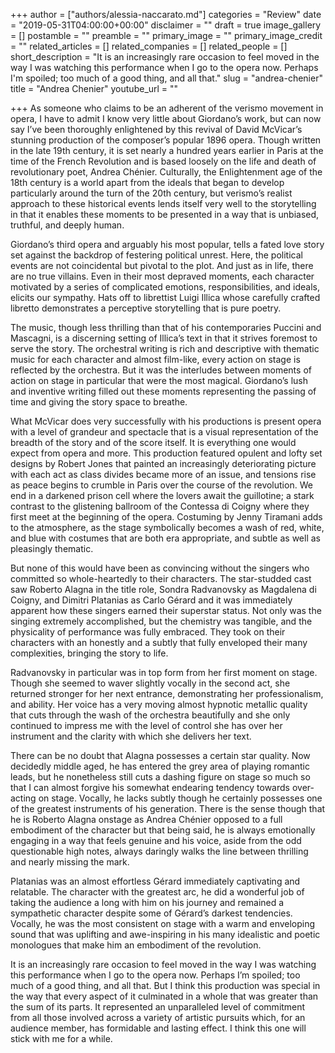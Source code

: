 +++
author = ["authors/alessia-naccarato.md"]
categories = "Review"
date = "2019-05-31T04:00:00+00:00"
disclaimer = ""
draft = true
image_gallery = []
postamble = ""
preamble = ""
primary_image = ""
primary_image_credit = ""
related_articles = []
related_companies = []
related_people = []
short_description = "It is an increasingly rare occasion to feel moved in the way I was watching this performance when I go to the opera now. Perhaps I'm spoiled; too much of a good thing, and all that."
slug = "andrea-chenier"
title = "Andrea Chenier"
youtube_url = ""

+++
As someone who claims to be an adherent of the verismo movement in opera, I have to admit I know very little about Giordano’s work, but can now say I’ve been thoroughly enlightened by this revival of David McVicar’s stunning production of the composer’s popular 1896 opera. Though written in the late 19th century, it is set nearly a hundred years earlier in Paris at the time of the French Revolution and is based loosely on the life and death of revolutionary poet, Andrea Chénier. Culturally, the Enlightenment age of the 18th century is a world apart from the ideals that began to develop particularly around the turn of the 20th century, but verismo’s realist approach to these historical events lends itself very well to  the storytelling in that it enables these moments to be  presented in a way that is unbiased, truthful, and deeply human.

Giordano’s third opera and arguably his most popular, tells a fated love story set against the backdrop of festering political unrest. Here, the political events are not coincidental but pivotal to the plot. And just as in life, there are no true villains. Even in their most depraved moments, each character motivated by a series of complicated emotions, responsibilities, and ideals, elicits our sympathy. Hats off to librettist Luigi Illica whose carefully crafted libretto demonstrates a perceptive storytelling that is pure poetry.

The music, though less thrilling than that of his contemporaries Puccini and Mascagni, is a discerning setting of Illica’s text in that it strives foremost to serve the story. The orchestral writing is rich and descriptive with thematic music for each character and almost film-like, every action on stage is reflected by the orchestra. But it was the interludes between moments of action on stage in particular that were the most magical. Giordano’s lush and inventive writing filled out these moments representing the passing of time and giving the story space to breathe.

What McVicar does very successfully with his productions is present opera with a level of grandeur and spectacle that is a visual representation of the breadth of the story and of the score itself. It is everything one would expect from opera and more. This production featured opulent and lofty set designs by Robert Jones that painted an increasingly deteriorating picture with each act as class divides became more of an issue, and tensions rise as peace begins to crumble in Paris over the course of the revolution. We end in a darkened prison cell where the lovers await the guillotine; a stark contrast to the glistening ballroom of the Contessa di Coigny where they first meet at the beginning of the opera. Costuming by Jenny Tiramani adds to the atmosphere, as the stage symbolically becomes a wash of red, white, and blue with costumes that are both era appropriate, and subtle as well as pleasingly thematic.

But none of this would have been as convincing without the singers who committed so whole-heartedly to their characters. The star-studded cast saw Roberto Alagna in the title role, Sondra Radvanovsky as Magdalena di Coigny, and Dimitri Platanias as Carlo Gérard and it was immediately apparent how these singers earned their superstar status. Not only was the singing extremely accomplished, but the chemistry was tangible, and the physicality of performance was fully embraced. They took on their characters with an honestly and a subtly that fully enveloped their many complexities, bringing the story to life.

Radvanovsky in particular was in top form from her first moment on stage. Though she seemed to waver slightly vocally in the second act, she returned stronger for her next entrance, demonstrating her professionalism, and ability. Her voice has a very moving almost hypnotic metallic quality that cuts through the wash of the orchestra beautifully and she only continued to impress me with the level of control she has over her instrument and the clarity with which she delivers her text.

There can be no doubt that Alagna possesses a certain star quality. Now decidedly middle aged, he has entered the grey area of playing romantic leads, but he nonetheless still cuts a dashing figure on stage so much so that I can almost forgive his somewhat endearing tendency towards over-acting on stage. Vocally, he lacks subtly though he certainly possesses one of the greatest instruments of his generation. There is the sense though that he is Roberto Alagna onstage as Andrea Chénier opposed to a full embodiment of the character but that being said, he is always emotionally engaging in a way that feels genuine and his voice, aside from the odd questionable high notes, always daringly walks the line between thrilling and nearly missing the mark.

Platanias was an almost effortless Gérard immediately captivating and relatable. The character with the greatest arc, he did a wonderful job of taking the audience a long with him on his journey and remained a sympathetic character despite some of Gérard’s darkest tendencies. Vocally, he was the most consistent on stage with a warm and enveloping sound that was uplifting and awe-inspiring in his many idealistic and poetic monologues that make him an embodiment of the revolution.

It is an increasingly rare occasion to feel moved in the way I was watching this performance when I go to the opera now. Perhaps I’m spoiled; too much of a good thing, and all that. But I think this production was special in the way that every aspect of it culminated in a whole that was greater than the sum of its parts. It represented an unparalleled level of commitment from all those involved across a variety of artistic pursuits which, for an audience member, has formidable and lasting effect. I think this one will stick with me for a while.